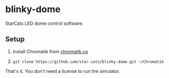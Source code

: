 # blinky-dome

StarCats LED dome control software.

## Setup

1. Install Chromatik from [chromatik.co](https://chromatik.co/download/)

1. `git clone https://github.com/star-cats/blinky-dome.git ~/Chromatik`

That's it. You don't need a license to run the simulator.
